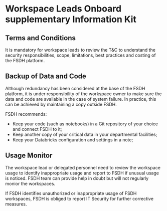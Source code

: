 # Workspace Leads Onboard supplementary Information Kit

## Terms and Conditions

It is mandatory for workspace leads to review the T&C to understand the security responsibilities, scope, limitations, best practices and costing of the FSDH platform.

## Backup of Data and Code

Although redundancy has been considered at the base of the FSDH platform, it is under responsibility of the workspace owner to make sure the data and code are available in the case of system failure. In practice, this can be achieved by maintaining a copy outside FSDH. 

FSDH recommends:
- Keep your code (such as notebooks) in a Git repository of your choice and connect FSDH to it;
- Keep another copy of your critical data in your departmental facilities;
- Keep your Databricks configuration and settings in a note;

## Usage Monitor

The workspace lead or delegated personnel need to review the workspace usage to identify inappropriate usage and report to FSDH if unusual usage is noticed. FSDH team can provide help in doubt but will not regularly monior the workspaces.

If FSDH identifies unauthorized or inappropriate usage of FSDH workspaces, FSDH is obliged to report IT Security for further corrective measures.









